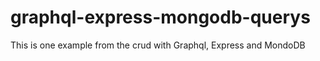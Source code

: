 # graphql-express-mongodb-querys
This is one example from the crud with Graphql, Express and MondoDB
